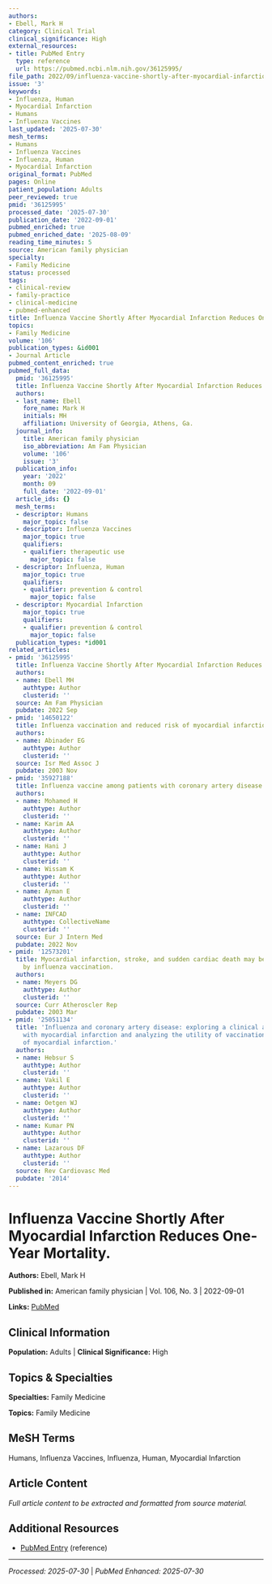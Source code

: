 ```yaml
---
authors:
- Ebell, Mark H
category: Clinical Trial
clinical_significance: High
external_resources:
- title: PubMed Entry
  type: reference
  url: https://pubmed.ncbi.nlm.nih.gov/36125995/
file_path: 2022/09/influenza-vaccine-shortly-after-myocardial-infarction-reduce.md
issue: '3'
keywords:
- Influenza, Human
- Myocardial Infarction
- Humans
- Influenza Vaccines
last_updated: '2025-07-30'
mesh_terms:
- Humans
- Influenza Vaccines
- Influenza, Human
- Myocardial Infarction
original_format: PubMed
pages: Online
patient_population: Adults
peer_reviewed: true
pmid: '36125995'
processed_date: '2025-07-30'
publication_date: '2022-09-01'
pubmed_enriched: true
pubmed_enriched_date: '2025-08-09'
reading_time_minutes: 5
source: American family physician
specialty:
- Family Medicine
status: processed
tags:
- clinical-review
- family-practice
- clinical-medicine
- pubmed-enhanced
title: Influenza Vaccine Shortly After Myocardial Infarction Reduces One-Year Mortality.
topics:
- Family Medicine
volume: '106'
publication_types: &id001
- Journal Article
pubmed_content_enriched: true
pubmed_full_data:
  pmid: '36125995'
  title: Influenza Vaccine Shortly After Myocardial Infarction Reduces One-Year Mortality.
  authors:
  - last_name: Ebell
    fore_name: Mark H
    initials: MH
    affiliation: University of Georgia, Athens, Ga.
  journal_info:
    title: American family physician
    iso_abbreviation: Am Fam Physician
    volume: '106'
    issue: '3'
  publication_info:
    year: '2022'
    month: 09
    full_date: '2022-09-01'
  article_ids: {}
  mesh_terms:
  - descriptor: Humans
    major_topic: false
  - descriptor: Influenza Vaccines
    major_topic: true
    qualifiers:
    - qualifier: therapeutic use
      major_topic: false
  - descriptor: Influenza, Human
    major_topic: true
    qualifiers:
    - qualifier: prevention & control
      major_topic: false
  - descriptor: Myocardial Infarction
    major_topic: true
    qualifiers:
    - qualifier: prevention & control
      major_topic: false
  publication_types: *id001
related_articles:
- pmid: '36125995'
  title: Influenza Vaccine Shortly After Myocardial Infarction Reduces One-Year Mortality.
  authors:
  - name: Ebell MH
    authtype: Author
    clusterid: ''
  source: Am Fam Physician
  pubdate: 2022 Sep
- pmid: '14650122'
  title: Influenza vaccination and reduced risk of myocardial infarction.
  authors:
  - name: Abinader EG
    authtype: Author
    clusterid: ''
  source: Isr Med Assoc J
  pubdate: 2003 Nov
- pmid: '35927188'
  title: Influenza vaccine among patients with coronary artery disease.
  authors:
  - name: Mohamed H
    authtype: Author
    clusterid: ''
  - name: Karim AA
    authtype: Author
    clusterid: ''
  - name: Hani J
    authtype: Author
    clusterid: ''
  - name: Wissam K
    authtype: Author
    clusterid: ''
  - name: Ayman E
    authtype: Author
    clusterid: ''
  - name: INFCAD
    authtype: CollectiveName
    clusterid: ''
  source: Eur J Intern Med
  pubdate: 2022 Nov
- pmid: '12573201'
  title: Myocardial infarction, stroke, and sudden cardiac death may be prevented
    by influenza vaccination.
  authors:
  - name: Meyers DG
    authtype: Author
    clusterid: ''
  source: Curr Atheroscler Rep
  pubdate: 2003 Mar
- pmid: '25051134'
  title: 'Influenza and coronary artery disease: exploring a clinical association
    with myocardial infarction and analyzing the utility of vaccination in prevention
    of myocardial infarction.'
  authors:
  - name: Hebsur S
    authtype: Author
    clusterid: ''
  - name: Vakil E
    authtype: Author
    clusterid: ''
  - name: Oetgen WJ
    authtype: Author
    clusterid: ''
  - name: Kumar PN
    authtype: Author
    clusterid: ''
  - name: Lazarous DF
    authtype: Author
    clusterid: ''
  source: Rev Cardiovasc Med
  pubdate: '2014'
---
```


# Influenza Vaccine Shortly After Myocardial Infarction Reduces One-Year Mortality.

**Authors:** Ebell, Mark H

**Published in:** American family physician | Vol. 106, No. 3 | 2022-09-01

**Links:** [PubMed](https://pubmed.ncbi.nlm.nih.gov/36125995/)

## Clinical Information

**Population:** Adults | **Clinical Significance:** High

## Topics & Specialties

**Specialties:** Family Medicine

**Topics:** Family Medicine

## MeSH Terms

Humans, Influenza Vaccines, Influenza, Human, Myocardial Infarction

## Article Content

*Full article content to be extracted and formatted from source material.*

## Additional Resources

- [PubMed Entry](https://pubmed.ncbi.nlm.nih.gov/36125995/) (reference)

---

*Processed: 2025-07-30* | *PubMed Enhanced: 2025-07-30*
